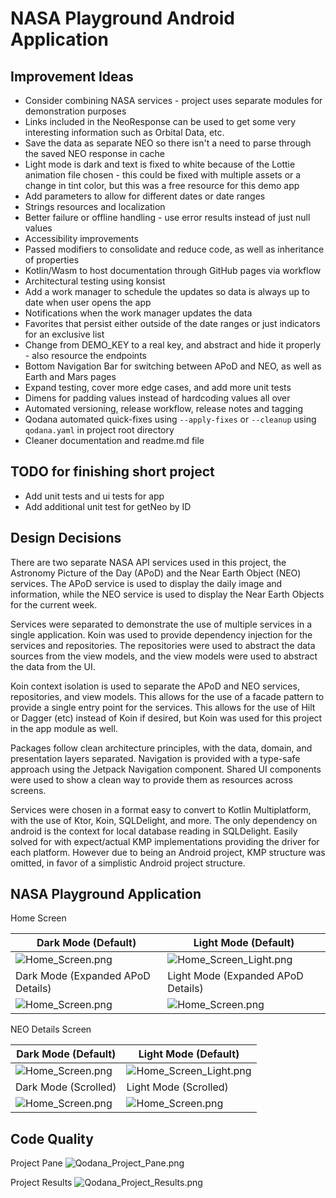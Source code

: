 # NASA Playground Android Application

## Improvement Ideas

- Consider combining NASA services - project uses separate modules for demonstration purposes
- Links included in the NeoResponse can be used to get some very interesting information such as
  Orbital Data, etc.
- Save the data as separate NEO so there isn't a need to parse through the saved NEO response in
  cache
- Light mode is dark and text is fixed to white because of the Lottie animation file chosen - this
  could be fixed with multiple assets or a change in tint color, but this was a free resource for
  this demo app
- Add parameters to allow for different dates or date ranges
- Strings resources and localization
- Better failure or offline handling - use error results instead of just null values
- Accessibility improvements
- Passed modifiers to consolidate and reduce code, as well as inheritance of properties
- Kotlin/Wasm to host documentation through GitHub pages via workflow
- Architectural testing using konsist
- Add a work manager to schedule the updates so data is always up to date when user opens the app
- Notifications when the work manager updates the data
- Favorites that persist either outside of the date ranges or just indicators for an exclusive list
- Change from DEMO_KEY to a real key, and abstract and hide it properly - also resource the
  endpoints
- Bottom Navigation Bar for switching between APoD and NEO, as well as Earth and Mars pages
- Expand testing, cover more edge cases, and add more unit tests
- Dimens for padding values instead of hardcoding values all over
- Automated versioning, release workflow, release notes and tagging
- Qodana automated quick-fixes using `--apply-fixes` or `--cleanup` using `qodana.yaml` in
  project root directory
- Cleaner documentation and readme.md file

## TODO for finishing short project

- Add unit tests and ui tests for app
- Add additional unit test for getNeo by ID

## Design Decisions

There are two separate NASA API services used in this project, the Astronomy Picture of the Day (APoD) and
the Near Earth Object (NEO) services. The APoD service is used to display the daily image and information,
while the NEO service is used to display the Near Earth Objects for the current week.

Services were separated to demonstrate the use of multiple services in a single application. Koin was used
to provide dependency injection for the services and repositories. The repositories were used to abstract
the data sources from the view models, and the view models were used to abstract the data from the UI.

Koin context isolation is used to separate the APoD and NEO services, repositories, and view models. This 
allows for the use of a facade pattern to provide a single entry point for the services. This allows for the use
of Hilt or Dagger (etc) instead of Koin if desired, but Koin was used for this project in the app module as well.

Packages follow clean architecture principles, with the data, domain, and presentation layers separated.
Navigation is provided with a type-safe approach using the Jetpack Navigation component. Shared UI components
were used to show a clean way to provide them as resources across screens.

Services were chosen in a format easy to convert to Kotlin Multiplatform, with the use of Ktor, Koin, SQLDelight, and more.
The only dependency on android is the context for local database reading in SQLDelight. Easily solved for with expect/actual
KMP implementations providing the driver for each platform. However due to being an Android project, KMP structure was
omitted, in favor of a simplistic Android project structure.

## NASA Playground Application

Home Screen

| Dark Mode (Default)                                    | Light Mode (Default)                                    |
|--------------------------------------------------------|---------------------------------------------------------|
| ![Home_Screen.png](docs/Home_Screen_Dark.png)          | ![Home_Screen_Light.png](docs/Home_Screen_Light.png)    |
| Dark Mode (Expanded APoD Details)                      | Light Mode (Expanded APoD Details)                      |
| ![Home_Screen.png](docs/Home_Screen_Dark_Expanded.png) | ![Home_Screen.png](docs/Home_Screen_Light_Expanded.png) |

NEO Details Screen

| Dark Mode (Default)                                | Light Mode (Default)                                |
|----------------------------------------------------|-----------------------------------------------------|
| ![Home_Screen.png](docs/Details_Dark.png)          | ![Home_Screen_Light.png](docs/Details_Light.png)    |
| Dark Mode (Scrolled)                               | Light Mode (Scrolled)                               |
| ![Home_Screen.png](docs/Details_Dark_Scrolled.png) | ![Home_Screen.png](docs/Details_Light_Scrolled.png) |

## Code Quality

Project Pane
![Qodana_Project_Pane.png](docs/Qodana_Project_Pane.png)

Project Results
![Qodana_Project_Results.png](docs/Qodana_Project_Results.png)
